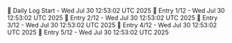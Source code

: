📅 Daily Log Start - Wed Jul 30 12:53:02 UTC 2025
📌 Entry 1/12 - Wed Jul 30 12:53:02 UTC 2025
📌 Entry 2/12 - Wed Jul 30 12:53:02 UTC 2025
📌 Entry 3/12 - Wed Jul 30 12:53:02 UTC 2025
📌 Entry 4/12 - Wed Jul 30 12:53:02 UTC 2025
📌 Entry 5/12 - Wed Jul 30 12:53:02 UTC 2025

